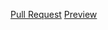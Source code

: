 [Pull Request](https://github.com/zhenya-mezhueva/github-workflow/pull/1)
[Preview](github.com/zhenya-mezhueva/github-workflow/)